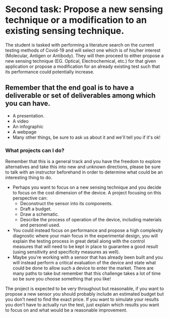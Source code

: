 # Second task: Propose a new sensing technique or a modification to an existing sensing technique.

The student is tasked with performing a literature search on the current testing methods of Covid-19 and will select one which is of his/her interest (Molecular, Antigen or Antibody). They will then proceed to either propose a new sensing technique (EG. Optical, Electrochemical, etc.) for that given application or propose a modification for an already existing test such that its performance could potentially increase.

## Remember that the end goal is to have a deliverable or set of deliverables among which you can have.

- A presentation.
- A video
- An infographic
- A webpage
- Many other things, be sure to ask us about it and we'll tell you if it's ok!

### What projects can I do?
Remember that this is a general track and you have the freedom to explore alternatives and take this into new and unknown directions, please be sure to talk with an instructor beforehand in order to determine what could be an interesting thing to do. 
- Perhaps you want to focus on a new sensing technique and you decide to focus on the cost dimension of the device. A project focusing on this perspective can:
  - Deconstruct the sensor into its components.
  - Draft a budget. 
  - Draw a schematic.
  - Describe the process of operation of the device, including materials and personel used.
- You could instead focus on performance and propose a high complexity diagnostic where your main focus in the experimental design, you will explain the testing process in great detail along with the control measures that will need to be kept in place to guarantee a good result (using sensitivity and specificity measures as well). 
- Maybe you're working with a sensor that has already been built and you will instead perform a critical evaluation of the device and state what could be done to allow such a device to enter the market. There are many paths to take but remember that this challenge takes a lot of time so be sure you choose something that you like!

The project is expected to be very throughout but reasonable, if you want to propose a new sensor you should probably include an estimated budget but you don't need to find the exact price. If you want to simulate your results you don't have to actually run the test, just explain which results you want to focus on and what would be a reasonable improvement.


